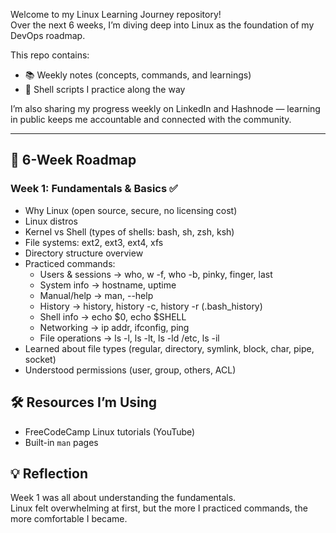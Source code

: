 Welcome to my Linux Learning Journey repository!  
Over the next 6 weeks, I’m diving deep into Linux as the foundation of my DevOps roadmap.  

This repo contains:  
- 📚 Weekly notes (concepts, commands, and learnings)  
- 🐧 Shell scripts I practice along the way    

I’m also sharing my progress weekly on LinkedIn and Hashnode — learning in public keeps me accountable and connected with the community.  

---

## 📅 6-Week Roadmap  

### Week 1: Fundamentals & Basics ✅  
- Why Linux (open source, secure, no licensing cost)  
- Linux distros  
- Kernel vs Shell (types of shells: bash, sh, zsh, ksh)  
- File systems: ext2, ext3, ext4, xfs  
- Directory structure overview  
- Practiced commands:  
  - Users & sessions → who, w -f, who -b, pinky, finger, last  
  - System info → hostname, uptime  
  - Manual/help → man, <command> --help  
  - History → history, history -c, history -r (.bash_history)  
  - Shell info → echo $0, echo $SHELL  
  - Networking → ip addr, ifconfig, ping  
  - File operations → ls -l, ls -lt, ls -ld /etc, ls -il  
- Learned about file types (regular, directory, symlink, block, char, pipe, socket)  
- Understood permissions (user, group, others, ACL)

## 🛠️ Resources I’m Using  

- FreeCodeCamp Linux tutorials (YouTube)  
- Built-in `man` pages  


## 💡 Reflection  

Week 1 was all about understanding the fundamentals.  
Linux felt overwhelming at first, but the more I practiced commands, the more comfortable I became.  
